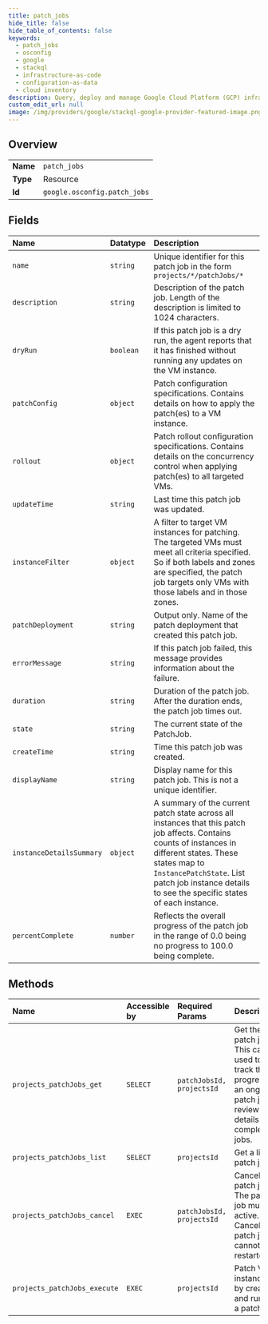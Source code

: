 ```yaml
---
title: patch_jobs
hide_title: false
hide_table_of_contents: false
keywords:
  - patch_jobs
  - osconfig
  - google    
  - stackql
  - infrastructure-as-code
  - configuration-as-data
  - cloud inventory
description: Query, deploy and manage Google Cloud Platform (GCP) infrastructure and resources using SQL
custom_edit_url: null
image: /img/providers/google/stackql-google-provider-featured-image.png
---
```

  
    

## Overview
<table><tbody>
<tr><td><b>Name</b></td><td><code>patch_jobs</code></td></tr>
<tr><td><b>Type</b></td><td>Resource</td></tr>
<tr><td><b>Id</b></td><td><code>google.osconfig.patch_jobs</code></td></tr>
</tbody></table>

## Fields
| Name | Datatype | Description |
|:-----|:---------|:------------|
| `name` | `string` | Unique identifier for this patch job in the form `projects/*/patchJobs/*` |
| `description` | `string` | Description of the patch job. Length of the description is limited to 1024 characters. |
| `dryRun` | `boolean` | If this patch job is a dry run, the agent reports that it has finished without running any updates on the VM instance. |
| `patchConfig` | `object` | Patch configuration specifications. Contains details on how to apply the patch(es) to a VM instance. |
| `rollout` | `object` | Patch rollout configuration specifications. Contains details on the concurrency control when applying patch(es) to all targeted VMs. |
| `updateTime` | `string` | Last time this patch job was updated. |
| `instanceFilter` | `object` | A filter to target VM instances for patching. The targeted VMs must meet all criteria specified. So if both labels and zones are specified, the patch job targets only VMs with those labels and in those zones. |
| `patchDeployment` | `string` | Output only. Name of the patch deployment that created this patch job. |
| `errorMessage` | `string` | If this patch job failed, this message provides information about the failure. |
| `duration` | `string` | Duration of the patch job. After the duration ends, the patch job times out. |
| `state` | `string` | The current state of the PatchJob. |
| `createTime` | `string` | Time this patch job was created. |
| `displayName` | `string` | Display name for this patch job. This is not a unique identifier. |
| `instanceDetailsSummary` | `object` | A summary of the current patch state across all instances that this patch job affects. Contains counts of instances in different states. These states map to `InstancePatchState`. List patch job instance details to see the specific states of each instance. |
| `percentComplete` | `number` | Reflects the overall progress of the patch job in the range of 0.0 being no progress to 100.0 being complete. |
## Methods
| Name | Accessible by | Required Params | Description |
|:-----|:--------------|:----------------|:------------|
| `projects_patchJobs_get` | `SELECT` | `patchJobsId, projectsId` | Get the patch job. This can be used to track the progress of an ongoing patch job or review the details of completed jobs. |
| `projects_patchJobs_list` | `SELECT` | `projectsId` | Get a list of patch jobs. |
| `projects_patchJobs_cancel` | `EXEC` | `patchJobsId, projectsId` | Cancel a patch job. The patch job must be active. Canceled patch jobs cannot be restarted. |
| `projects_patchJobs_execute` | `EXEC` | `projectsId` | Patch VM instances by creating and running a patch job. |
